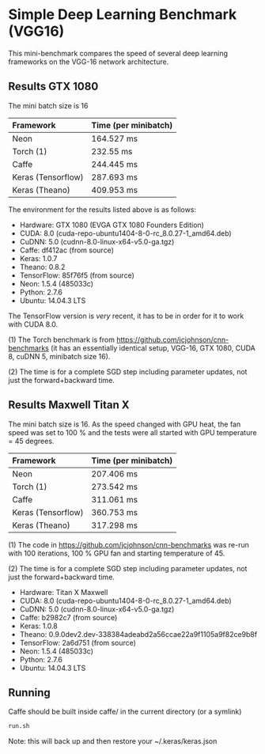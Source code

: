 # Simple Deep Learning Benchmark (VGG16)

This mini-benchmark compares the speed of several deep learning frameworks on the VGG-16 network architecture.

## Results GTX 1080

The mini batch size is 16

| Framework  | Time (per minibatch)  |
|:---|:---|
| Neon  | 164.527 ms  |
| Torch (1)  | 232.55 ms  |
| Caffe  | 244.445 ms  |
| Keras (Tensorflow)  | 287.693 ms  |
| Keras (Theano)  | 409.953 ms  |

The environment for the results listed above is as follows:

- Hardware: GTX 1080 (EVGA GTX 1080 Founders Edition)
- CUDA: 8.0 (cuda-repo-ubuntu1404-8-0-rc_8.0.27-1_amd64.deb)
- CuDNN: 5.0 (cudnn-8.0-linux-x64-v5.0-ga.tgz)
- Caffe: df412ac (from source)
- Keras: 1.0.7
- Theano: 0.8.2
- TensorFlow: 85f76f5 (from source)
- Neon: 1.5.4 (485033c)
- Python: 2.7.6
- Ubuntu: 14.04.3 LTS

The TensorFlow version is *very* recent, it has to be in order for it to work with CUDA 8.0.

(1) The Torch benchmark is from https://github.com/jcjohnson/cnn-benchmarks (it has an essentially identical setup, VGG-16, GTX 1080, CUDA 8, cuDNN 5, minibatch size 16).

(2) The time is for a complete SGD step including parameter updates, not just the forward+backward time.

## Results Maxwell Titan X

The mini batch size is 16. As the speed changed with GPU heat, the fan speed was set to 100 % and the tests were all started with GPU temperature = 45 degrees.

| Framework  | Time (per minibatch)  |
|:---|:---|
| Neon  | 207.406 ms  |
| Torch (1) | 273.542 ms  |
| Caffe  | 311.061 ms |
| Keras (Tensorflow)  | 360.753 ms  |
| Keras (Theano)  | 317.298 ms  |

(1) The code in https://github.com/jcjohnson/cnn-benchmarks was re-run with 100 iterations, 100 % GPU fan and starting temperature of 45.

(2) The time is for a complete SGD step including parameter updates, not just the forward+backward time.

- Hardware: Titan X Maxwell
- CUDA: 8.0 (cuda-repo-ubuntu1404-8-0-rc_8.0.27-1_amd64.deb)
- CuDNN: 5.0 (cudnn-8.0-linux-x64-v5.0-ga.tgz)
- Caffe: b2982c7 (from source)
- Keras: 1.0.8
- Theano: 0.9.0dev2.dev-338384adeabd2a56ccae22a9f1105a9f82ce9b8f
- TensorFlow:  2a6d751 (from source)
- Neon: 1.5.4 (485033c)
- Python: 2.7.6
- Ubuntu: 14.04.3 LTS

## Running

Caffe should be built inside caffe/ in the current directory (or a symlink)

```bash
run.sh
```

Note: this will back up and then restore your ~/.keras/keras.json

